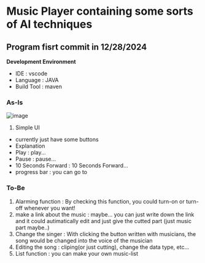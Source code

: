# Music Player containing some sorts of AI techniques

## Program fisrt commit in 12/28/2024
**Development Environment**
- IDE : vscode
- Language : JAVA
- Build Tool : maven

### **As-Is**

![image](https://github.com/user-attachments/assets/e6428f14-cf39-4ec9-a430-3cfb4c9c3bbf)



1. Simple UI
- currently just have some buttons
- Explanation
- Play : play...
- Pause : pause...
- 10 Seconds Forward : 10 Seconds Forward...
- progress bar : you can go to 



### **To-Be**
1. Alarming function : By checking this function, you could turn-on or turn-off whenever you want!
2. make a link about the music : maybe... you can just write down the link and it could autimatically edit and just give the cutted part (just music part maybe..)
3. Change the singer : With clicking the button written with musicians, the song would be changed into the voice of the musician
4. Editing the song : cliping(or just cutting), change the data type, etc...
5. List function : you can make your own music-list

